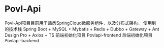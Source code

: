 # Povl-Api
Povl-Api项目目前用于熟悉SpringCloud微服务组件，以及分布式架构。  使用到的技术栈 Spring Boot + MySQL + Mybatis + Redis + Dubbo + Gateway + Ant Design Pro + Axios + TS  前端初始化项目 Povlapi-frontend 后端初始化项目 Povlapi-backend
